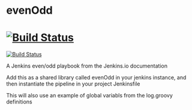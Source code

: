 # evenOdd
# [![Build Status](http://jenkins.kumulus.co:8080/buildStatus/icon?job=libraries)](http://jenkins.kumulus.co:8080/job/libraries/)

[![Build Status](http://54.172.1.94:8080/buildStatus/icon?job=libraries)](http://54.172.1.94:8080/job/libraries/)

A Jenkins even/odd playbook from the Jenkins.io documentation

Add this as a shared library called evenOdd in your jenkins
instance, and then instantiate the pipeline in your project Jenkinsfile

This will also use an example of global variabls from the log.groovy
definitions
